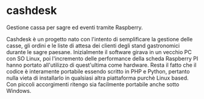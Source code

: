 # cashdesk
Gestione cassa per sagre ed eventi tramite Raspberry.

Cashdesk è un progetto nato con l'intento di semplificare la gestione delle casse, gli ordini e le liste di attesa dei clienti degli stand gastronomici durante le sagre paesane.
Inizialmente il software girava in un vecchio PC con SO Linux, poi l'incremento delle performance della scheda Raspberry PI hanno portato all'utilizzo di quest'ultima come hardware.
Resta il fatto che il codice è interamente portabile essendo scritto in PHP e Python, pertanto nulla vieta di installarlo in qualsiasi altra piattaforma purchè Linux based. Con piccoli accorgimenti ritengo sia facilmente portabile anche sotto Windows.

